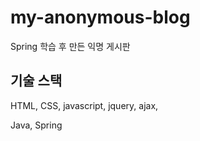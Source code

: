 # my-anonymous-blog
Spring 학습 후 만든 익명 게시판

## 기술 스택
HTML, CSS, javascript, jquery, ajax, 

Java, Spring
